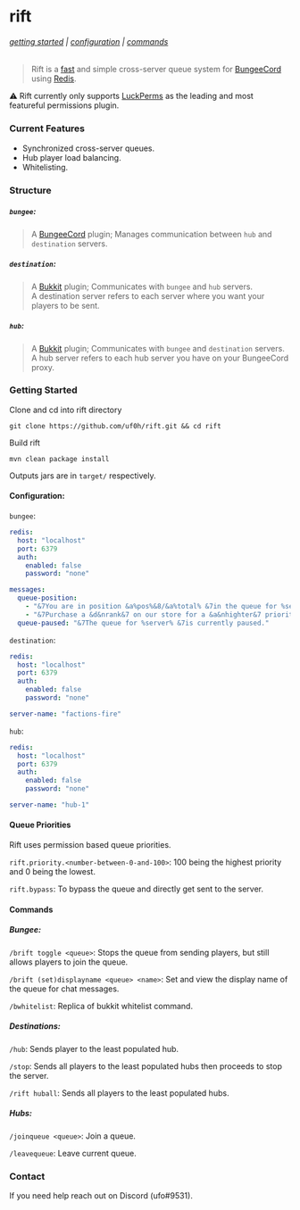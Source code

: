 # rift
###### [getting started](#getting-started) | [configuration](#configuration) | [commands](#commands)
> Rift is a [fast](#fast) and simple cross-server queue system for [BungeeCord](https://github.com/SpigotMC/BungeeCord) using [Redis](https://redis.io/).

:warning:  Rift currently only supports [LuckPerms](https://github.com/lucko/LuckPerms) as the leading and most featureful permissions plugin.

### Current Features
- Synchronized cross-server queues.
- Hub player load balancing.
- Whitelisting.

### Structure
##### `bungee`: 
> A [BungeeCord](https://github.com/SpigotMC/BungeeCord) plugin; Manages communication between `hub` and `destination` servers.
##### `destination`:  
> A [Bukkit](https://www.spigotmc.org/) plugin; Communicates with `bungee` and `hub` servers.
> <br>A destination server refers to each server where you want your players to be sent. 
##### `hub`: 
> A [Bukkit](https://www.spigotmc.org/) plugin; Communicates with `bungee` and `destination` servers.
> <br>A hub server refers to each hub server you have on your BungeeCord proxy.

### Getting Started
Clone and cd into rift directory
```console
git clone https://github.com/uf0h/rift.git && cd rift
```

Build rift
```console
mvn clean package install
```

Outputs jars are in `target/` respectively.

#### Configuration:
`bungee`:
```yaml
redis:
  host: "localhost"
  port: 6379
  auth:
    enabled: false
    password: "none"

messages:
  queue-position:
    - "&7You are in position &a%pos%&8/&a%total% &7in the queue for %server%&7."
    - "&7Purchase a &d&nrank&7 on our store for a &a&nhighter&7 priority."
  queue-paused: "&7The queue for %server% &7is currently paused."
```

`destination`:
```yaml
redis:
  host: "localhost"
  port: 6379
  auth:
    enabled: false
    password: "none"

server-name: "factions-fire"
```

`hub`:
```yaml
redis:
  host: "localhost"
  port: 6379
  auth:
    enabled: false
    password: "none"

server-name: "hub-1"
```

#### Queue Priorities
Rift uses permission based queue priorities.

`rift.priority.<number-between-0-and-100>`: 100 being the highest priority and 0 being the lowest.

`rift.bypass`: To bypass the queue and directly get sent to the server.

#### Commands

##### Bungee:
`/brift toggle <queue>`: Stops the queue from sending players, but still allows players to join the queue.

`/brift (set)displayname <queue> <name>`: Set and view the display name of the queue for chat messages.

`/bwhitelist`: Replica of bukkit whitelist command.

##### Destinations:
`/hub`: Sends player to the least populated hub.

`/stop`: Sends all players to the least populated hubs then proceeds to stop the server.

`/rift huball`: Sends all players to the least populated hubs.

##### Hubs:
`/joinqueue <queue>`: Join a queue.

`/leavequeue`: Leave current queue.

### Contact
If you need help reach out on Discord (ufo#9531).
